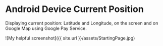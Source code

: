 # Android Device Current Position

Displaying current position: Latitude and Longitude, on the screen and on Google Map using Google Pay Service.

![My helpful screenshot]({{ site.url }}/assets/StartingPage.jpg)
